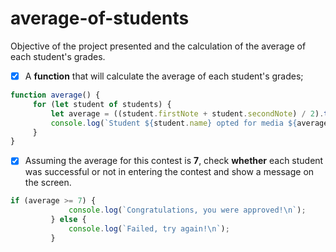 # average-of-students

Objective of the project presented and the calculation of the average of each student's grades.

- [x] A **function** that will calculate the average of each student's grades;

```js
function average() {
     for (let student of students) {
         let average = ((student.firstNote + student.secondNote) / 2).toFixed(2);
         console.log(`Student ${student.name} opted for media ${average}`);
     }
}
```

- [x] Assuming the average for this contest is **7**, check **whether** each student was successful or not in entering the contest and show a message on the screen.

```js
if (average >= 7) {
             console.log(`Congratulations, you were approved!\n`);
         } else {
             console.log(`Failed, try again!\n`);
         }
```
